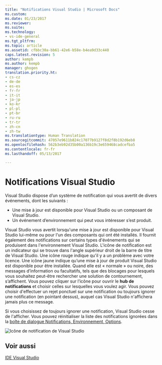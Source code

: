 ```yaml
---
title: "Notifications Visual Studio | Microsoft Docs"
ms.custom: 
ms.date: 01/23/2017
ms.reviewer: 
ms.suite: 
ms.technology:
- vs-ide-general
ms.tgt_pltfrm: 
ms.topic: article
ms.assetid: cfbbc30a-bb61-42e6-b58e-b4ea9d33c440
caps.latest.revision: 5
author: kempb
ms.author: kempb
manager: ghogen
translation.priority.ht:
- cs-cz
- de-de
- es-es
- fr-fr
- it-it
- ja-jp
- ko-kr
- pl-pl
- pt-br
- ru-ru
- tr-tr
- zh-cn
- zh-tw
ms.translationtype: Human Translation
ms.sourcegitcommit: 47057e9611b824c17077b9127f8d2f8b192d6eb8
ms.openlocfilehash: 562b3eb92d35b00a136b19c3e659468cadcefba5
ms.contentlocale: fr-fr
ms.lasthandoff: 05/13/2017

---
```

# <a name="visual-studio-notifications"></a>Notifications Visual Studio
Visual Studio dispose d’un système de notification qui vous avertit de divers événements, dont les suivants :

- Une mise à jour est disponible pour Visual Studio ou un composant de Visual Studio.  
- Un événement d’environnement qui peut vous intéresser s’est produit.  
  
 Visual Studio vous avertit lorsqu'une mise à jour est disponible pour Visual Studio lui-même ou pour l'un des composants qui ont été installés. Il fournit également des notifications sur certains types d'événements qui se produisent dans l'environnement Visual Studio. L'icône de notification est un indicateur qui se trouve dans l'angle supérieur droit de la barre de titre de Visual Studio. Une icône rouge indique qu'il y a un problème avec votre licence. Une icône jaune indique qu’une mise à jour de produit Visual Studio est disponible pour être installée. Quand elle est « normale » ou noire, des messages d’information ou facultatifs, tels que des blocages pour lesquels vous souhaitez peut-être rechercher une solution de contournement, s’affichent. Vous pouvez cliquer sur l’icône pour ouvrir le **hub de notifications** et choisir celles sur lesquelles vous voulez agir. Vous pouvez choisir d'effectuer un rejet ponctuel sur une notification ou toujours ignorer une notification (en pointant dessus), auquel cas Visual Studio n'affichera jamais plus ce message.  
  
 Si vous choisissez de toujours ignorer une notification, Visual Studio cesse de l'afficher. Vous pouvez réinitialiser la liste des notifications ignorées dans la [boîte de dialogue Notifications, Environnement, Options](../ide/reference/notifications-environment-options-dialog-box.md).  
  
 ![Icône de notification de Visual Studio](../ide/media/vs2015_notificationicon.png "vs2015_NotificationIcon")  
  
## <a name="see-also"></a>Voir aussi  
 [IDE Visual Studio](../ide/visual-studio-ide.md)

